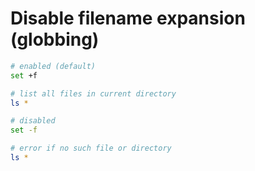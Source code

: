 # Disable filename expansion (globbing)

```bash
# enabled (default)
set +f

# list all files in current directory
ls *

# disabled
set -f

# error if no such file or directory
ls *
```
